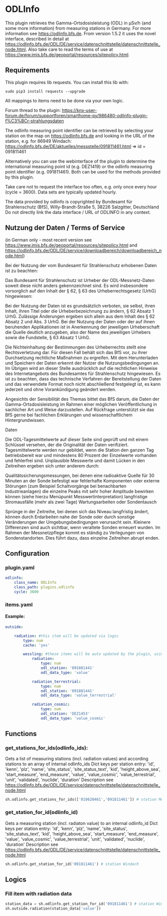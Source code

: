 # ODLInfo

This plugin retrieves the Gamma-Ortsdosisleistung (ODL) in µSv/h (and some more information) from measuring stations in Germany.
For more information see https://odlinfo.bfs.de.
From version 1.5.2 it uses the novel interface, described in detail at https://odlinfo.bfs.de/ODL/DE/service/datenschnittstelle/datenschnittstelle_node.html.
Also take care to read the terms of use at https://www.imis.bfs.de/geoportal/resources/sitepolicy.html.

## Requirements
This plugin requires lib requests. You can install this lib with:

```
sudo pip3 install requests --upgrade
```

All mappings to items need to be done via your own logic.

Forum thread to the plugin: https://knx-user-forum.de/forum/supportforen/smarthome-py/986480-odlinfo-plugin-f%C3%BCr-strahlungsdaten

The odlinfo measuring point identifier can be retrieved by selecting your station on the map on https://odlinfo.bfs.de and looking in the URL
of the station, e.g. for 86949 Windach: https://odlinfo.bfs.de/DE/aktuelles/messstelle/091811461.html => id = 091811461

Alternatively you can use the webinterface of the plugin to determine the international measuring point id (e.g. DEZ1419) 
or the odlinfo measuring point identifier (e.g. 091811461). Both can be used for the methods provided by this plugin.

Take care not to request the interface too often, e.g. only once every hour (cycle = 3600). Data sets are typically updated
hourly.

The data provided by odlinfo is copyrighted by Bundesamt für Strahlenschutz (BfS), Willy-Brandt-Straße 5, 38226 Salzgitter, Deutschland
Do not directly link the data interface / URL of ODLINFO in any context.

## Nutzung der Daten / Terms of Service
(in German only - most recent version see https://www.imis.bfs.de/geoportal/resources/sitepolicy.html and
https://odlinfo.bfs.de/ODL/DE/service/downloadbereich/downloadbereich_node.html)

Bei der Nutzung der vom Bundesamt für Strahlenschutz erhobenen Daten ist zu beachten:

Das Bundesamt für Strahlenschutz ist Urheber der ODL-Messnetz-Daten soweit diese nicht anders gekennzeichnet sind.
Es wird insbesondere vorsorglich auf den Inhalt der § 62, § 63 des Urheberrechtsgesetz (UrhG) hingewiesen:

Bei der Nutzung der Daten ist es grundsätzlich verboten, sie selbst, ihren Inhalt, ihren Titel oder die
Urheberbezeichnung zu ändern, § 62 Absatz 1 UrhG. Zulässige Änderungen ergeben sich allein aus dem Inhalt des § 62
Absatz 2 und Abs. 3 UrhG.
Bei der Nutzung der Daten oder der auf ihnen beruhenden Applikationen ist in Anerkennung der jeweiligen Urheberschaft
die Quelle deutlich anzugeben, also der Name des jeweiligen Urhebers sowie die Fundstelle, § 63 Absatz 1 UrhG.

Die Nichteinhaltung der Bestimmungen des Urheberrechts stellt eine Rechtsverletzung dar. Für diesen Fall behält sich
das BfS vor, zu ihrer Durchsetzung rechtliche Maßnahmen zu ergreifen. Mit dem Herunterladen und Speichern der Daten
erkennt der Nutzer die Nutzungsbedingungen an.
Im Übrigen wird an dieser Stelle ausdrücklich auf die rechtlichen Hinweise des Internetangebots des Bundesamtes für
Strahlenschutz hingewiesen. Es ist zu beachten, dass das technische Verfahren der Bereitstellung der Daten und das
verwendete Format noch nicht abschließend festgelegt ist, es kann jederzeit und ohne Vorankündigung geändert werden.

Angesichts der Sensibilität des Themas bittet das BfS darum, die Daten der Gamma-Ortsdosisleistung im Rahmen einer
möglichen Veröffentlichung in sachlicher Art und Weise darzustellen. Auf Rückfrage unterstützt sie das BfS gerne bei
fachlichen Erklärungen und wissenschaftlichem Hintergrundwissen.

Daten

Die ODL-Tagesmittelwerte auf dieser Seite sind geprüft und mit einem Schlüssel versehen, der die Originalität der
Daten verifiziert. Tagesmittelwerte werden nur gebildet, wenn die Station den ganzen Tag betriebsbereit war und
mindestens 80 Prozent der Einzelwerte vorhanden und fehlerfrei sind. Unplausible Messwerte und damit Lücken in den
Zeitreihen ergeben sich unter anderem durch:

Qualitätssicherungsmessungen, bei denen eine radioaktive Quelle für 30 Minuten an der Sonde befestigt war
fehlerhafte Komponenten oder externe Störungen (zum Beispiel Schaltvorgänge bei benachbarten Industrieanlagen) die
einzelne Peaks mit sehr hoher Amplitude bewirken können (siehe hierzu Menüpunkt Messwertinterpretation)
langfristige Stromausfälle (mehr als zwei Tage)
Wartungsarbeiten oder Sondentausch

Sprünge in der Zeitreihe, bei denen sich das Niveau langfristig ändert, können durch Erdarbeiten nahe der Sonde oder
durch sonstige Veränderungen der Umgebungsbedingungen verursacht sein. Kleinere Differenzen sind auch sichtbar, wenn
veraltete Sonden erneuert wurden. Im Rahmen der Messnetzpflege kommt es ständig zu Verlegungen von Sondenstandorten.
Dies führt dazu, dass einzelne Zeitreihen abrupt enden.

## Configuration

### plugin.yaml

```yaml
odlinfo:
    class_name: ODLInfo
    class_path: plugins.odlinfo
    cycle: 3600
```

### items.yaml

#### Example:

```yaml
outside:

    radiation: #this item will be updated via logic
        type: num
        cache: 'yes'

        wessling: #these items will be auto updated by the plugin, using the international and odlinfo id
            radiation: 
                type: num
                odl_station: '091881441'
                odl_data_type: 'value'

            radiation_terrestrial:
                type: num
                odl_station: '091881441'
                odl_data_type: 'value_terrestrial'

            radiation_cosmic:
                type: num
                odl_station: 'DEZ1453'
                odl_data_type: 'value_cosmic'
```

## Functions

### get_stations_for_ids(odlinfo_ids):
Gets a list of measuring stations (incl. radiation values) and according stations to an array of internal odlinfo_ids
Dict keys per station entry: 'id', 'kenn', 'plz', 'name', 'site_status', 'site_status_text', 'kid', 'height_above_sea', 'start_measure', 'end_measure', 'value', 'value_cosmic', 'value_terrestrial', 'unit', 'validated', 'nuclide', 'duration'
Description see https://odlinfo.bfs.de/ODL/DE/service/datenschnittstelle/datenschnittstelle_node.html

```python
sh.odlinfo.get_stations_for_ids(['010620461','091811461']) # station Meddewade and Windach
```

### get_station_for_id(odlinfo_id)
Gets a measuring station (incl. radiaton value) to an internal odlinfo_id
Dict keys per station entry: 'id', 'kenn', 'plz', 'name', 'site_status', 'site_status_text', 'kid', 'height_above_sea', 'start_measure', 'end_measure', 'value', 'value_cosmic', 'value_terrestrial', 'unit', 'validated', 'nuclide', 'duration'
Description see https://odlinfo.bfs.de/ODL/DE/service/datenschnittstelle/datenschnittstelle_node.html

```python
sh.odlinfo.get_station_for_id('091811461') # station Windach
```

## Logics

### Fill item with radiation data

```python
station_data = sh.odlinfo.get_station_for_id('091811461') # station Windach
sh.outside.radiation(station_data['value'])
```
